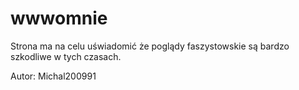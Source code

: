 # wwwomnie
Strona ma na celu uświadomić że poglądy faszystowskie są bardzo szkodliwe w tych czasach.

Autor: Michal200991
